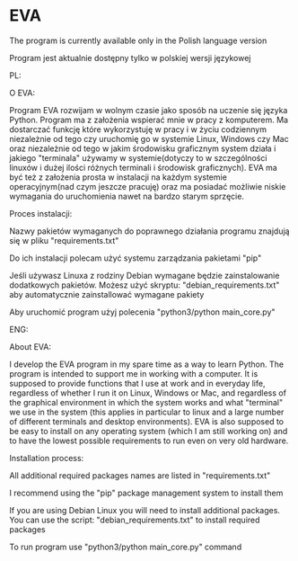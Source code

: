 # EVA



The program is currently available only in the Polish language version

Program jest aktualnie dostępny tylko w polskiej wersji językowej

PL:

O EVA:

Program EVA rozwijam w wolnym czasie jako sposób na uczenie się języka Python. Program ma z założenia wspierać mnie w pracy z komputerem. Ma dostarczać funkcję które wykorzystuję w pracy i w życiu codziennym niezależnie od tego czy uruchomię go w systemie Linux, Windows czy Mac oraz niezależnie od tego w jakim środowisku graficznym system działa i jakiego "terminala" używamy w systemie(dotyczy to w szczególności linuxów i dużej ilości różnych terminali i środowisk graficznych). EVA ma być też z założenia prosta w instalacji na każdym systemie operacyjnym(nad czym jeszcze pracuję) oraz ma posiadać możliwie niskie wymagania do uruchomienia nawet na bardzo starym sprzęcie.

Proces instalacji:

Nazwy pakietów wymaganych do poprawnego działania programu znajdują się w pliku "requirements.txt"

Do ich instalacji polecam użyć systemu zarządzania pakietami "pip"

Jeśli używasz Linuxa z rodziny Debian wymagane będzie zainstalowanie dodatkowych pakietów. Możesz użyć skryptu: "debian_requirements.txt" aby automatycznie zainstallować wymagane pakiety

Aby uruchomić program użyj polecenia "python3/python main_core.py"

ENG:

About EVA:

I develop the EVA program in my spare time as a way to learn Python. The program is intended to support me in working with a computer. It is supposed to provide functions that I use at work and in everyday life, regardless of whether I run it on Linux, Windows or Mac, and regardless of the graphical environment in which the system works and what "terminal" we use in the system (this applies in particular to linux and a large number of different terminals and desktop environments). EVA is also supposed to be easy to install on any operating system (which I am still working on) and to have the lowest possible requirements to run even on very old hardware.

Installation process:

All additional required packages names are listed in "requirements.txt"

I recommend using the "pip" package management system to install them

If you are using Debian Linux you will need to install additional packages. You can use the script: "debian_requirements.txt" to install required packages

To run program use "python3/python main_core.py" command
